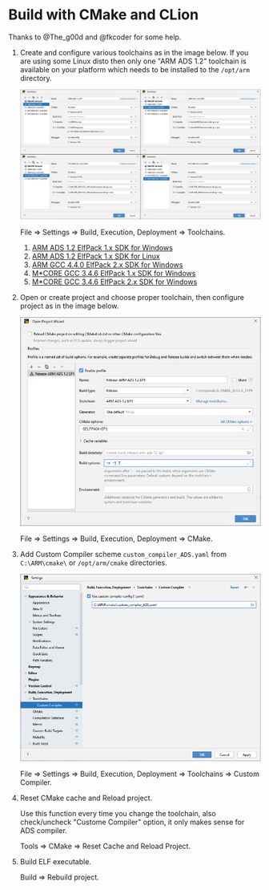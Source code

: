 Build with CMake and CLion
==========================

Thanks to @The_g00d and @fkcoder for some help.

1. Create and configure various toolchains as in the image below. If you are using some Linux disto then only one "ARM ADS 1.2" toolchain is available on your platform which needs to be installed to the `/opt/arm` directory.

    ![CMake & CLion Toolchains](../images/CMake_CLion_Toolchains.png)

    File => Settings => Build, Execution, Deployment => Toolchains.

    1. [ARM ADS 1.2 ElfPack 1.x SDK for Windows](https://github.com/MotoFanRu/ELFKIT_EP1_Windows)
    2. [ARM ADS 1.2 ElfPack 1.x SDK for Linux](https://github.com/MotoFanRu/ELFKIT_EP1_Linux)
    3. [ARM GCC 4.4.0 ElfPack 2.x SDK for Windows](https://github.com/MotoFanRu/ELFKIT_EP2_Windows)
    4. [M\*CORE GCC 3.4.6 ElfPack 1.x SDK for Windows](https://github.com/MotoFanRu/ELFKIT_EM1_Windows)
    5. [M\*CORE GCC 3.4.6 ElfPack 2.x SDK for Windows](https://github.com/MotoFanRu/ELFKIT_EM2_Windows)

2. Open or create project and choose proper toolchain, then configure project as in the image below.

    ![CMake & CLion Settings](../images/CMake_CLion_Settings.png)

    File => Settings => Build, Execution, Deployment => CMake.

3. Add Custom Compiler scheme `custom_compiler_ADS.yaml` from `C:\ARM\cmake\` or `/opt/arm/cmake` directories.

    ![CMake & CLion Custom Compiler](../images/CMake_CLion_Custom_Compiler.png)

    File => Settings => Build, Execution, Deployment => Toolchains => Custom Compiler.

4. Reset CMake cache and Reload project.

    Use this function every time you change the toolchain, also check/uncheck "Custome Compiler" option, it only makes sense for ADS compiler.

    Tools => CMake => Reset Cache and Reload Project.

5. Build ELF executable.

    Build => Rebuild project.
